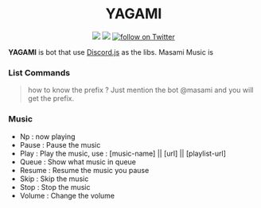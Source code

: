 <h1 align="center">YAGAMI</h1>

<p align="center">
  <a href="https://discord.io/masamibot-official">
    <img src="https://discordapp.com/api/guilds/430945153612513281/embed.png"></a>
  <a href="https://patreon.com/masamiakizuki">
    <img src="http://ionicabizau.github.io/badges/patreon.svg"></a>
      <a href="https://twitter.com/intent/follow?screen_name=masami45_">
        <img src="https://img.shields.io/twitter/follow/masami45_.svg?style=social&logo=twitter"
            alt="follow on Twitter"></a>
</p>

**YAGAMI** is bot that use [Discord.js](https://discord.js.org/#/) as the libs. Masami Music is

### List Commands
> how to know the prefix ? Just mention the bot @masami and you will get the prefix.

### Music
<ul>
  <li>Np : now playing</li>
  <li>Pause : Pause the music</li>
  <li>Play : Play the music, use : [music-name] || [url] || [playlist-url]</li>
  <li>Queue : Show what music in queue</li>
  <li>Resume : Resume the music you pause</li>
  <li>Skip : Skip the music</li>
  <li>Stop : Stop the music</li>
  <li>Volume : Change the volume</li>
 </ul>

<br />

